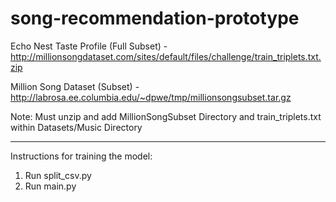 # song-recommendation-prototype

Echo Nest Taste Profile (Full Subset) - http://millionsongdataset.com/sites/default/files/challenge/train_triplets.txt.zip

Million Song Dataset (Subset) - http://labrosa.ee.columbia.edu/~dpwe/tmp/millionsongsubset.tar.gz

Note: Must unzip and add MillionSongSubset Directory and train_triplets.txt within Datasets/Music Directory

----


Instructions for training the model:

1. Run split_csv.py
2. Run main.py
